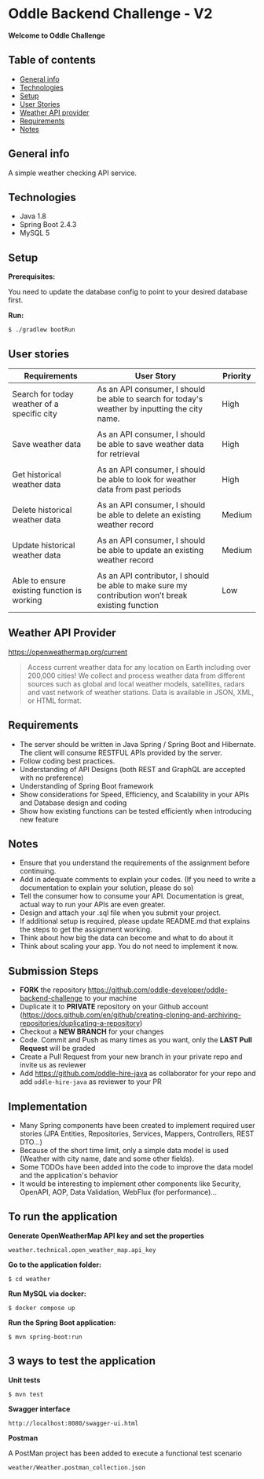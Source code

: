 # Oddle Backend Challenge - V2

**Welcome to Oddle Challenge**

## Table of contents
* [General info](#general-info)
* [Technologies](#technologies)
* [Setup](#setup)
* [User Stories](#user-stories)
* [Weather API provider](#weather-api-provider)
* [Requirements](#requirements)
* [Notes](#notes)

## General info
A simple weather checking API service.
	
## Technologies
* Java 1.8
* Spring Boot 2.4.3
* MySQL 5

## Setup
**Prerequisites:**

You need to update the database config to point to your desired database first.

**Run:**
```
$ ./gradlew bootRun
```

## User stories

|Requirements|User Story|Priority|
|---|---|---|
|Search for today weather of a specific city|As an API consumer, I should be able to search for today's weather by inputting the city name.|High|
||||
|Save weather data|As an API consumer, I should be able to save weather data for retrieval|High|
||||
|Get historical weather data|As an API consumer,  I should be able to look for weather data from past periods|High
||||
|Delete historical weather data|As an API consumer,  I should be able to delete an existing weather record|Medium
||||
|Update historical weather data|As an API consumer, I should be able to update an existing weather record|Medium
||||
|Able to ensure existing function is working|As an API contributor, I should be able to make sure my contribution won’t break existing function|Low

## Weather API Provider

https://openweathermap.org/current
> Access current weather data for any location on Earth including over 200,000 cities! We collect and process weather data from different sources such as global and local weather models, satellites, radars and vast network of weather stations. Data is available in JSON, XML, or HTML format.

## Requirements
* The server should be written in Java Spring / Spring Boot and Hibernate. The client will consume RESTFUL APIs provided by the server.
* Follow coding best practices.
* Understanding of API Designs (both REST and GraphQL are accepted with no preference)
* Understanding  of Spring Boot framework
* Show considerations for Speed, Efficiency, and Scalability in your APIs and Database design and coding
* Show how existing functions can be tested efficiently when introducing new feature

## Notes
* Ensure that you understand the requirements of the assignment before continuing.
* Add in adequate comments to explain your codes. (If you need to write a documentation to explain your solution, please do so)
* Tell the consumer how to consume your API. Documentation is great, actual way to run your APIs are even greater.
* Design and attach your .sql file when you submit your project.
* If additional setup is required, please update README.md that explains the steps to get the assignment working.
* Think about how big the data can become and what to do about it
* Think about scaling your app. You do not need to implement it now.

## Submission Steps
* **FORK** the repository https://github.com/oddle-developer/oddle-backend-challenge to your machine
* Duplicate it to **PRIVATE** repository on your Github account (https://docs.github.com/en/github/creating-cloning-and-archiving-repositories/duplicating-a-repository)
* Checkout a **NEW BRANCH** for your changes
* Code. Commit and Push as many times as you want, only the **LAST Pull Request** will be graded
* Create a Pull Request from your new branch in your private repo and invite us as reviewer
* Add https://github.com/oddle-hire-java as collaborator for your repo and add `oddle-hire-java` as reviewer to your PR

## Implementation
* Many Spring components have been created to implement required user stories (JPA Entities, Repositories, Services, Mappers, Controllers, REST DTO...)
* Because of the short time limit, only a simple data model is used (Weather with city name, date and some other fields).
* Some TODOs have been added into the code to improve the data model and the application's behavior
* It would be interesting to implement other components like Security, OpenAPI, AOP, Data Validation, WebFlux (for performance)...

## To run the application
**Generate OpenWeatherMap API key and set the properties**
```
weather.technical.open_weather_map.api_key
```

**Go to the application folder:**
```
$ cd weather
```
**Run MySQL via docker:**
```
$ docker compose up
```
**Run the Spring Boot application:**
```
$ mvn spring-boot:run
```

## 3 ways to test the application
**Unit tests**
```
$ mvn test
```
**Swagger interface**
```
http://localhost:8080/swagger-ui.html
```
**Postman**

A PostMan project has been added to execute a functional test scenario
```
weather/Weather.postman_collection.json
```